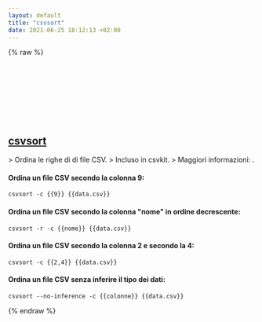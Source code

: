 ```yaml
---
layout: default
title: "csvsort"
date: 2021-06-25 18:12:13 +02:00
---
```

{% raw %}
<h2 id="csvsort">
  <a href="/it/common/csvsort.html">csvsort</a> <a href="#csvsort"><svg class="icon">
    <use href="/assets/images/unicode_sprite.svg#link" />
  </svg></a>
</h2>
> Ordina le righe di di file CSV.
> Incluso in csvkit.
> Maggiori informazioni: <https://csvkit.readthedocs.io/en/latest/scripts/csvsort.html>.

#### Ordina un file CSV secondo la colonna 9:
```shell
csvsort -c {{9}} {{data.csv}}
```
#### Ordina un file CSV secondo la colonna "nome" in ordine decrescente:
```shell
csvsort -r -c {{nome}} {{data.csv}}
```
#### Ordina un file CSV secondo la colonna 2 e secondo la 4:
```shell
csvsort -c {{2,4}} {{data.csv}}
```
#### Ordina un file CSV senza inferire il tipo dei dati:
```shell
csvsort --no-inference -c {{colonne}} {{data.csv}}
```
{% endraw %}